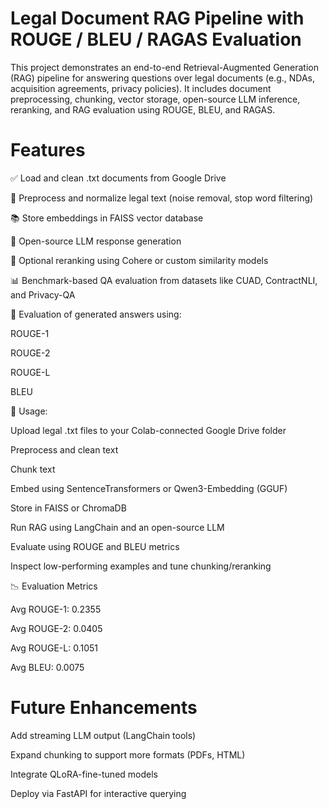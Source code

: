 # Legal Document RAG Pipeline with ROUGE / BLEU / RAGAS Evaluation
This project demonstrates an end-to-end Retrieval-Augmented Generation (RAG) pipeline for answering questions over legal documents (e.g., NDAs, acquisition agreements, privacy policies). It includes document preprocessing, chunking, vector storage, open-source LLM inference, reranking, and RAG evaluation using ROUGE, BLEU, and RAGAS.

# Features

✅ Load and clean .txt documents from Google Drive

🧹 Preprocess and normalize legal text (noise removal, stop word filtering)

📚 Store embeddings in FAISS vector database

🤖 Open-source LLM response generation 

🔁 Optional reranking using Cohere or custom similarity models

📊 Benchmark-based QA evaluation from datasets like CUAD, ContractNLI, and Privacy-QA

🧪 Evaluation of generated answers using:

ROUGE-1

ROUGE-2

ROUGE-L

BLEU



🔧 Usage:

Upload legal .txt files to your Colab-connected Google Drive folder

Preprocess and clean text 

Chunk text 

Embed using SentenceTransformers or Qwen3-Embedding (GGUF)

Store in FAISS or ChromaDB

Run RAG using LangChain and an open-source LLM

Evaluate using ROUGE and BLEU metrics

Inspect low-performing examples and tune chunking/reranking

📉 Evaluation Metrics

Avg ROUGE-1: 0.2355

Avg ROUGE-2: 0.0405

Avg ROUGE-L: 0.1051

Avg BLEU:    0.0075

# Future Enhancements
Add streaming LLM output (LangChain tools)

Expand chunking to support more formats (PDFs, HTML)

Integrate QLoRA-fine-tuned models

Deploy via FastAPI for interactive querying
